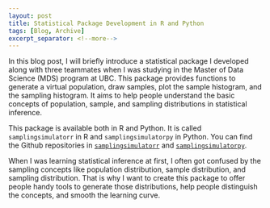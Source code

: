 ```yaml
---
layout: post
title: Statistical Package Development in R and Python
tags: [Blog, Archive]
excerpt_separator: <!--more-->
---
```


In this blog post, I will briefly introduce a statistical package I developed along with three teammates when I was studying in the Master of Data Science (MDS) program at UBC. This package provides functions to generate a virtual population, draw samples, plot the sample histogram, and the sampling histogram. It aims to help people understand the basic concepts of population, sample, and sampling distributions in statistical inference. 
    
This package is available both in R and Python. It is called `samplingsimulatorr` in R and `samplingsimulatorpy` in Python. You can find the Github repositories in [`samplingsimulatorr`](https://github.com/UBC-MDS/samplingsimulatorr) and [`samplingsimulatorpy`](https://github.com/UBC-MDS/samplingsimulatorpy). 
<!--more-->
When I was learning statistical inference at first, I often got confused by the sampling concepts like population distribution, sample distribution, and sampling distribution. That is why I want to create this package to offer people handy tools to generate those distributions, help people distinguish the concepts, and smooth the learning curve.        
